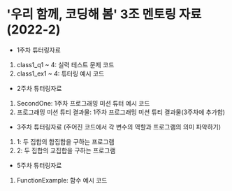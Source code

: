 # '우리 함께, 코딩해 봄' 3조 멘토링 자료(2022-2)

- 1주차 튜터링자료
1. class1_q1 ~ 4: 실력 테스트 문제 코드
2. class1_ex1 ~ 4: 튜터링 예시 코드

- 2주차 튜터링자료
1. SecondOne: 1주차 프로그래밍 미션 튜터 예시 코드
2. 프로그래밍 미션 튜티 결과물: 1주차 프로그래밍 미션 튜티 결과물(3주차에 추가함)

- 3주차 튜터링자료
(주어진 코드에서 각 변수의 역할과 프로그램의 의미 파악하기)
1. 1: 두 집합의 합집합을 구하는 프로그램
2. 2: 두 집합의 교집합을 구하는 프로그램

- 5주차 튜터링자료
1. FunctionExample: 함수 예시 코드
